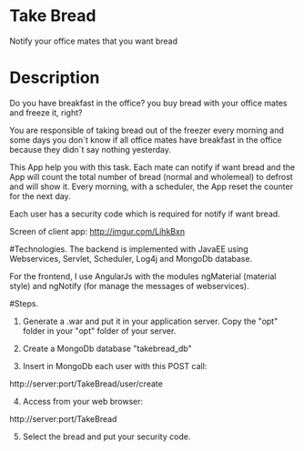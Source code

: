 # Take Bread
Notify your office mates that you want bread

# Description
Do you have breakfast in the office? you buy bread with your office mates and freeze it, right?

You are responsible of taking bread out of the freezer every morning and some days you don´t know if all office mates have breakfast in the office because they didn´t say nothing yesterday.

This App help you with this task. Each mate can notify if want bread and the App will count the total number of bread (normal and wholemeal) to defrost and will show it. Every morning, with a scheduler, the App reset the counter for the next day.

Each user has a security code which is required for notify if want bread.

Screen of client app: http://imgur.com/LihkBxn

#Technologies.
The backend is implemented with JavaEE using Webservices, Servlet, Scheduler, Log4j and MongoDb database.

For the frontend, I use AngularJs with the modules ngMaterial (material style) and ngNotify (for manage the messages of webservices).

#Steps.
1. Generate a .war and put it in your application server. Copy the "opt" folder in your "opt" folder of your server.

2. Create a MongoDb database "takebread_db"

3. Insert in MongoDb each user with this POST call:

http://server:port/TakeBread/user/create

4. Access from your web browser:

http://server:port/TakeBread

5. Select the bread and put your security code.

